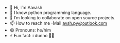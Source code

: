 - 👋 Hi, I’m Aavash
- 👀 I know python programming language.
- 💞️ I’m looking to collaborate on open source projects.
- 📫 How to reach me
    -Mail avsh.py@outlook.com
- 😄 Pronouns: he/him
- ⚡ Fun fact: i dunno 🤷‍♂️

<!---
4vsh/4vsh is a ✨ special ✨ repository because its `README.md` (this file) appears on your GitHub profile.
You can click the Preview link to take a look at your changes.
--->
